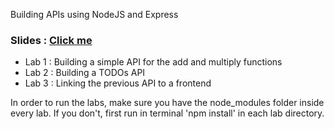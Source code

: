 Building APIs using NodeJS and Express

### Slides : [Click me](https://www.youtube.com/watch?v=dQw4w9WgXcQ)

- Lab 1 : Building a simple API for the add and multiply functions
- Lab 2 : Building a TODOs API
- Lab 3 : Linking the previous API to a frontend

In order to run the labs, make sure you have the node_modules folder inside every lab.
If you don't, first run in terminal 'npm install' in each lab directory.
